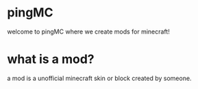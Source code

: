 # pingMC
welcome to pingMC where we create mods for minecraft!
# what is a mod?
a mod is a unofficial minecraft skin or block created by someone.
